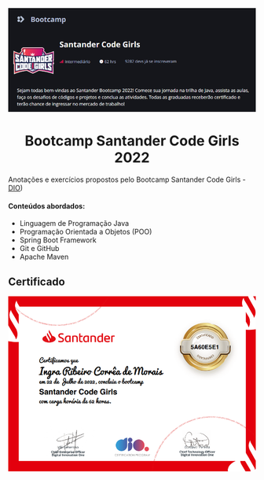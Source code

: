 <img src="bannercodegirls.png" alt="Banner Bootcamp Santander Code Girls">

<h1 align="center">
Bootcamp Santander Code Girls 2022
</h1>
<p>Anotações e exercícios propostos pelo Bootcamp Santander Code Girls - <a href="https://web.dio.me">DIO</a>)</p>

#### Conteúdos abordados:   
- Linguagem de Programação Java
- Programação Orientada a Objetos (POO)
- Spring Boot Framework
- Git e GitHub
- Apache Maven

<h2>Certificado</h2>

<img src="SantanderCodeGirls.png" alt="Certificado Bootcamp Santander Code Girls">





